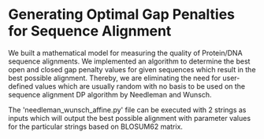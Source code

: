# Generating Optimal Gap Penalties for Sequence Alignment
We built a mathematical model for measuring the quality of Protein/DNA sequence alignments.
We implemented an algorithm to determine the best open and closed gap penalty values for given sequences which result in the best possible alignment.
Thereby, we are eliminating the need for user-defined values which are usually random with no basis to be used on the sequence alignment DP algorithm by Needleman and Wunsch.

The 'needleman_wunsch_affine.py' file can be executed with 2 strings as inputs which will output the best possible alignment with parameter values for the particular strings based on BLOSUM62 matrix.

